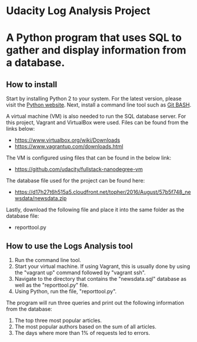 # Udacity Log Analysis Project
# A Python program that uses SQL to gather and display information from a database.

## How to install

Start by installing Python 2 to your system.  For the latest version, please visit the [Python website](https://www.python.org/).
Next, install a command line tool such as [Git BASH](https://git-for-windows.github.io/).

A virtual machine (VM) is also needed to run the SQL database server.  For this project, Vagrant and VirtualBox were used.
Files can be found from the links below:
- https://www.virtualbox.org/wiki/Downloads
- https://www.vagrantup.com/downloads.html 

The VM is configured using files that can be found in the below link:
- https://github.com/udacity/fullstack-nanodegree-vm

The database file used for the project can be found here:
- https://d17h27t6h515a5.cloudfront.net/topher/2016/August/57b5f748_newsdata/newsdata.zip

Lastly, download the following file and place it into the same folder as the database file:
- reporttool.py

## How to use the Logs Analysis tool

1. Run the command line tool.
2. Start your virtual machine.  If using Vagrant, this is usually done by using the "vagrant up" command followed by "vagrant ssh".
3. Navigate to the directory that contains the "newsdata.sql" database as well as the "reporttool.py" file.
4. Using Python, run the file, "reporttool.py".

The program will run three queries and print out the following information from the database:
1. The top three most popular articles.
2. The most popular authors based on the sum of all articles.
3. The days where more than 1% of requests led to errors.
